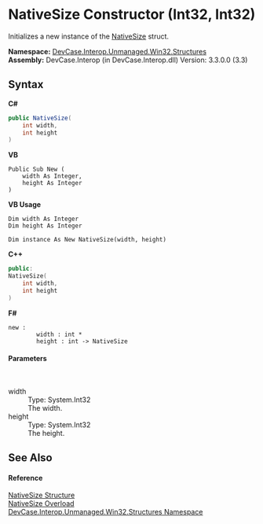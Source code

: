 # NativeSize Constructor (Int32, Int32)
 

Initializes a new instance of the <a href="T_DevCase_Interop_Unmanaged_Win32_Structures_NativeSize">NativeSize</a> struct.

**Namespace:**&nbsp;<a href="N_DevCase_Interop_Unmanaged_Win32_Structures">DevCase.Interop.Unmanaged.Win32.Structures</a><br />**Assembly:**&nbsp;DevCase.Interop (in DevCase.Interop.dll) Version: 3.3.0.0 (3.3)

## Syntax

**C#**<br />
``` C#
public NativeSize(
	int width,
	int height
)
```

**VB**<br />
``` VB
Public Sub New ( 
	width As Integer,
	height As Integer
)
```

**VB Usage**<br />
``` VB Usage
Dim width As Integer
Dim height As Integer

Dim instance As New NativeSize(width, height)
```

**C++**<br />
``` C++
public:
NativeSize(
	int width, 
	int height
)
```

**F#**<br />
``` F#
new : 
        width : int * 
        height : int -> NativeSize
```


#### Parameters
&nbsp;<dl><dt>width</dt><dd>Type: System.Int32<br />The width.</dd><dt>height</dt><dd>Type: System.Int32<br />The height.</dd></dl>

## See Also


#### Reference
<a href="T_DevCase_Interop_Unmanaged_Win32_Structures_NativeSize">NativeSize Structure</a><br /><a href="Overload_DevCase_Interop_Unmanaged_Win32_Structures_NativeSize__ctor">NativeSize Overload</a><br /><a href="N_DevCase_Interop_Unmanaged_Win32_Structures">DevCase.Interop.Unmanaged.Win32.Structures Namespace</a><br />